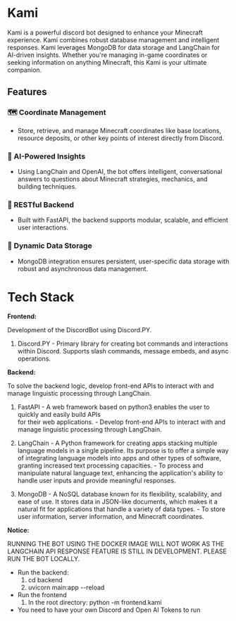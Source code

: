 
# **Kami**

Kami is a powerful discord bot designed to enhance your Minecraft experience. Kami combines robust database management and intelligent responses. Kami leverages MongoDB for data storage and LangChain for AI-driven insights. Whether you're managing in-game coordinates or seeking information on anything Minecraft, this Kami is your ultimate companion.

## **Features**  

### 🗺️ Coordinate Management  
- Store, retrieve, and manage Minecraft coordinates like base locations, resource deposits, or other key points of interest directly from Discord.  

### 🤖 AI-Powered Insights  
- Using LangChain and OpenAI, the bot offers intelligent, conversational answers to questions about Minecraft strategies, mechanics, and building techniques.  

### 🔗 RESTful Backend  
- Built with FastAPI, the backend supports modular, scalable, and efficient user interactions.  

### 📂 Dynamic Data Storage  
- MongoDB integration ensures persistent, user-specific data storage with robust and asynchronous data management.



# **Tech Stack**

**Frontend:**

 Development of the DiscordBot using Discord.PY.
   1. Discord.PY
    - Primary library for creating bot commands and interactions within Discord. Supports slash commands, message embeds, and async operations.

**Backend:** 

To solve the backend logic, develop front-end APIs to interact with and
             manage linguistic processing through LangChain.

   1. FastAPI
    - A web framework based on python3 enables the user to quickly and easily build APIs  
      for their web applications.
    - Develop front-end APIs to interact with and manage linguistic processing through
      LangChain.

   2. LangChain
    - A Python framework for creating apps stacking multiple language models in a single
      pipeline. Its purpose is to offer a simple way of integrating
      language models into apps and other types of software, granting increased text 
      processing capacities.
    - To process and manipulate natural language text, enhancing the application's ability 
      to handle user inputs and provide meaningful responses.

   3. MongoDB
    - A NoSQL database known for its flexibility, scalability, and ease of use. It stores 
      data in JSON-like documents, which makes it a natural fit for applications 
      that handle a variety of data types.
    - To store user information, server information, and Minecraft coordinates.

**Notice:** 

RUNNING THE BOT USING THE DOCKER IMAGE WILL NOT WORK AS THE LANGCHAIN API RESPONSE FEATURE IS STILL IN DEVELOPMENT. PLEASE RUN THE BOT LOCALLY.
- Run the backend:
   1. cd backend
   2. uvicorn main:app --reload
-  Run the frontend
   1. In the root directory: python -m frontend.kami
- You need to have your own Discord and Open AI Tokens to run



